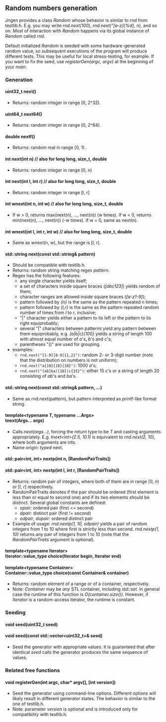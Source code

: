 ## Random numbers generation

Jngen provides a class *Random* whose behavior is similar to *rnd* from testlib.h. E.g. you may write *rnd.next(100)*, *rnd.next("[a-z]{%d}, n)*, and so on.  Most of interaction with *Random* happens via its global instance of *Random* called *rnd*.

Default initialized *Random* is seeded with some hardware-generated random value, so subsequent executions of the program will produce different tests. This may be useful for local stress-testing, for example. If you want to fix the seed, use *registerGen(argc, argv)* at the beginning of your *main*.

### Generation

#### uint32_t next()
* Returns: random integer in range [0, 2^32).
#### uint64_t next64()
* Returns: random integer in range [0, 2^64).
#### double nextf()
* Returns: random real in range [0, 1).
#### int next(int n) // also for long long, size\_t, double
* Returns: random integer in range [0, n)
#### int next(int l, int r) // also for long long, size\_t, double
* Returns: random integer in range [l, r]
#### int wnext(int n, int w) // also for long long, size\_t, double
* If w > 0, returns max(next(n), ..., next(n)) (w times). If w < 0, returns min(next(n), ..., next(n)) (-w times). If w = 0, same as next(n).
#### int wnext(int l, int r, int w) // also for long long, size\_t, double
* Same as wnext(n, w), but the range is [l, r].
#### std::string next(const std::string& pattern)
* Should be compatible with testlib.h.
* Returns: random string matching regex *pattern*.
* Regex has the following features:
    * any single character yields itself;
    * a set of characters inside square braces (*[abc123]*) yields random of them;
    * character ranges are allowed inside square braces (*[a-z1-9]*);
    * pattern followed by *{n}* is the same as the pattern repeated *n* times;
    * pattern followed by *{l,r}* is the same as the pattern repeated random number of times from *l* to *r*, inclusive;
    * "|" character yields either a pattern to its left or the pattern to its right equiprobably;
    * several "|" characters between patterns yield any pattern between them equiprobably, e.g. *(a|b|c){100}* yields a string of length 100 with almost equal number of *a*'s, *b*'s and *c*'s;
    * parentheses "()" are used for grouping.
* examples:
    * `rnd.next("[1-9][0-9]{1,2}")`:  random 2- or 3-digit number (note that the distribution on numbers is not uniform);
    * `rnd.next("a{10}{10}{10}")`: 1000 *a*'s;
    * `rnd.next("(ab|ba){10}|c{15}")`: either 15 *c*'s or a string of length 20 consisting of *ab*'s and *ba*'s.
#### std::string next(const std::string& pattern, ...)
* Same as rnd.next(pattern), but pattern interpreted as printf-like format string.
#### template&lt;typename T, typename ...Args> <br> tnext(Args... args)
* Calls *next(args...)*, forcing the return type to be *T* and casting arguments appropriately. E.g. *tnext&lt;int>(2.5, 10.1)* is equivalent to *rnd.next(2, 10)*, where both arguments are ints.
* Name origin: *typed* next.
#### std::pair&lt;int, int> nextp(int n, [RandomPairTraits])
#### std::pair&lt;int, int> nextp(int l, int r, [RandomPairTraits])
* Returns: random pair of integers, where both of them are in range [0, *n*) or [*l*, *r*] respectively. 
* RandomPairTraits denotes if the pair should be ordered (first element is less than or equal to second one) and if its two elements should be distinct. Several global constants are defined:
    * *opair*: ordered pair (first <= second)
    * *dpair*: distinct pair (first != second)
    * *odpair*, *dopair*: ordered distinct pair
* Example of usage:  *rnd.nextp(1, 10, odpair)* yields a pair of random integers from 1 to 10 where first is strictly less than second. *rnd.nextp(1, 10)* returns any pair of integers from 1 to 10 (note that the *RandomPairTraits* argument is optional).
#### template&lt;typename Iterator> <br> Iterator::value_type choice(Iterator begin, Iterator end)
#### template&lt;typename Container> <br> Container::value_type choice(const Container& container)
* Returns: random element of a range or of a container, respectively.
* Note: *Container* may be *any* STL container, including *std::set*. In general case the runtime of this function is *O(container.size())*. However, if *Iterator* is a random-access iterator, the runtime is constant.

### Seeding
#### void seed(uint32_t seed)
#### void seed(const std::vector&lt;uint32_t>& seed)
* Seed the generator with appropriate values. It is guaranteed that after identical *seed* calls the generator produces the same sequence of values.

### Related free functions
#### void registerGen(int argc, char* argv[], [int version])
* Seed the generator using command-line options. Different options will likely result in different generator states. The behavior is similar to the one of testlib.h.
* Note: parameter *version* is optional and is introduced only for compatibility with testlib.h.
